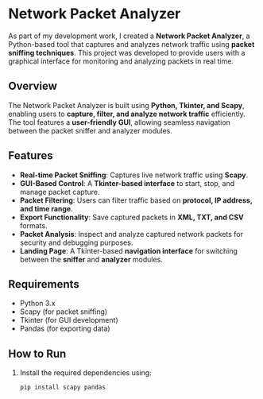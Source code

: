# **Network Packet Analyzer**  

As part of my development work, I created a **Network Packet Analyzer**, a Python-based tool that captures and analyzes network traffic using **packet sniffing techniques**. This project was developed to provide users with a graphical interface for monitoring and analyzing packets in real time.  

## **Overview**  
The Network Packet Analyzer is built using **Python, Tkinter, and Scapy**, enabling users to **capture, filter, and analyze network traffic** efficiently. The tool features a **user-friendly GUI**, allowing seamless navigation between the packet sniffer and analyzer modules.  

## **Features**  
- **Real-time Packet Sniffing**: Captures live network traffic using **Scapy**.  
- **GUI-Based Control**: A **Tkinter-based interface** to start, stop, and manage packet capture.  
- **Packet Filtering**: Users can filter traffic based on **protocol, IP address, and time range**.  
- **Export Functionality**: Save captured packets in **XML, TXT, and CSV** formats.  
- **Packet Analysis**: Inspect and analyze captured network packets for security and debugging purposes.  
- **Landing Page**: A Tkinter-based **navigation interface** for switching between the **sniffer** and **analyzer** modules.  

## **Requirements**  
- Python 3.x  
- Scapy (for packet sniffing)  
- Tkinter (for GUI development)  
- Pandas (for exporting data)  

## **How to Run**  
1. Install the required dependencies using:  
   ```bash
   pip install scapy pandas
